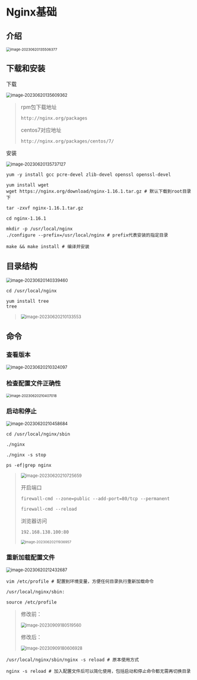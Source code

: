 # Nginx基础

## 介绍

<img src="img/1.Nginx基础/image-20230620135506377.png" alt="image-20230620135506377" style="zoom: 67%;" />

## 下载和安装

下载

<img src="img/1.Nginx基础/image-20230620135609362.png" alt="image-20230620135609362" style="zoom: 80%;" />

> rpm包下载地址
>
> ```
> http://nginx.org/packages
> ```
>
> centos7对应地址
>
> ```
> http://nginx.org/packages/centos/7/
> ```

安装

<img src="img/1.Nginx基础/image-20230620135737127.png" alt="image-20230620135737127" style="zoom: 80%;" />

```
yum -y install gcc pcre-devel zlib-devel openssl openssl-devel

yum install wget
wget https://nginx.org/download/nginx-1.16.1.tar.gz # 默认下载到root目录下

tar -zxvf nginx-1.16.1.tar.gz

cd nginx-1.16.1

mkdir -p /usr/local/nginx
./configure --prefix=/usr/local/nginx # prefix代表安装的指定目录

make && make install # 编译并安装
```

## 目录结构

<img src="img/1.Nginx基础/image-20230620140339460.png" alt="image-20230620140339460" style="zoom: 80%;" />

```
cd /usr/local/nginx

yum install tree
tree
```

> <img src="img/1.Nginx基础/image-20230620210133553.png" alt="image-20230620210133553" style="zoom:80%;" />

## 命令

### 查看版本

<img src="img/1.Nginx基础/image-20230620210324097.png" alt="image-20230620210324097" style="zoom:80%;" />

### 检查配置文件正确性

<img src="img/1.Nginx基础/image-20230620210407018.png" alt="image-20230620210407018" style="zoom:67%;" />

### 启动和停止

<img src="img/1.Nginx基础/image-20230620210458684.png" alt="image-20230620210458684" style="zoom:80%;" />

```
cd /usr/local/nginx/sbin

./nginx

./nginx -s stop

ps -ef|grep nginx
```

> <img src="img/1.Nginx基础/image-20230620210725659.png" alt="image-20230620210725659" style="zoom:80%;" />
>
> 开启端口
>
> ```
> firewall-cmd --zone=public --add-port=80/tcp --permanent
> 
> firewall-cmd --reload
> ```
>
> 浏览器访问
>
> ```
> 192.168.138.100:80
> ```
>
> <img src="img/1.Nginx基础/image-20230620211936957.png" alt="image-20230620211936957" style="zoom: 67%;" />

### 重新加载配置文件

<img src="img/1.Nginx基础/image-20230620212432687.png" alt="image-20230620212432687" style="zoom:80%;" />

```
vim /etc/profile # 配置到环境变量，方便任何目录执行重新加载命令

/usr/local/nginx/sbin:

source /etc/profile
```

> 修改前：
>
> <img src="img/1.Nginx基础/image-20230909180519560.png" alt="image-20230909180519560" style="zoom:80%;" />
>
> 修改后：
>
> <img src="img/1.Nginx基础/image-20230909180606928.png" alt="image-20230909180606928" style="zoom:80%;" />

```
/usr/local/nginx/sbin/nginx -s reload # 原本使用方式

nginx -s reload # 加入配置文件后可以简化使用，包括启动和停止命令都无需再切换目录
```

